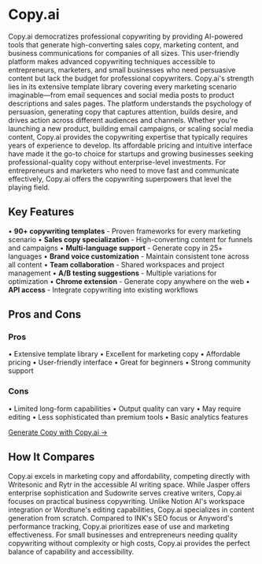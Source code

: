 # Copy.ai

Copy.ai democratizes professional copywriting by providing AI-powered tools that generate high-converting sales copy, marketing content, and business communications for companies of all sizes. This user-friendly platform makes advanced copywriting techniques accessible to entrepreneurs, marketers, and small businesses who need persuasive content but lack the budget for professional copywriters. Copy.ai's strength lies in its extensive template library covering every marketing scenario imaginable—from email sequences and social media posts to product descriptions and sales pages. The platform understands the psychology of persuasion, generating copy that captures attention, builds desire, and drives action across different audiences and channels. Whether you're launching a new product, building email campaigns, or scaling social media content, Copy.ai provides the copywriting expertise that typically requires years of experience to develop. Its affordable pricing and intuitive interface have made it the go-to choice for startups and growing businesses seeking professional-quality copy without enterprise-level investments. For entrepreneurs and marketers who need to move fast and communicate effectively, Copy.ai offers the copywriting superpowers that level the playing field.

## Key Features

• **90+ copywriting templates** - Proven frameworks for every marketing scenario
• **Sales copy specialization** - High-converting content for funnels and campaigns
• **Multi-language support** - Generate copy in 25+ languages
• **Brand voice customization** - Maintain consistent tone across all content
• **Team collaboration** - Shared workspaces and project management
• **A/B testing suggestions** - Multiple variations for optimization
• **Chrome extension** - Generate copy anywhere on the web
• **API access** - Integrate copywriting into existing workflows

## Pros and Cons

### Pros
• Extensive template library
• Excellent for marketing copy
• Affordable pricing
• User-friendly interface
• Great for beginners
• Strong community support

### Cons
• Limited long-form capabilities
• Output quality can vary
• May require editing
• Less sophisticated than premium tools
• Basic analytics features

[Generate Copy with Copy.ai →](https://www.copy.ai)

## How It Compares

Copy.ai excels in marketing copy and affordability, competing directly with Writesonic and Rytr in the accessible AI writing space. While Jasper offers enterprise sophistication and Sudowrite serves creative writers, Copy.ai focuses on practical business copywriting. Unlike Notion AI's workspace integration or Wordtune's editing capabilities, Copy.ai specializes in content generation from scratch. Compared to INK's SEO focus or Anyword's performance tracking, Copy.ai prioritizes ease of use and marketing effectiveness. For small businesses and entrepreneurs needing quality copywriting without complexity or high costs, Copy.ai provides the perfect balance of capability and accessibility.